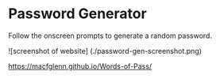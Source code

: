 # Password Generator

Follow the onscreen prompts to generate a random password.

![screenshot of website] (./password-gen-screenshot.png)

https://macfglenn.github.io/Words-of-Pass/
